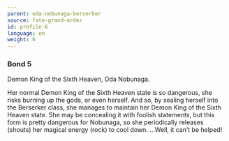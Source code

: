 ```yaml
---
parent: oda-nobunaga-berserker
source: fate-grand-order
id: profile-6
language: en
weight: 6
---
```


### Bond 5

Demon King of the Sixth Heaven, Oda Nobunaga.

Her normal Demon King of the Sixth Heaven state is so dangerous, she risks burning up the gods, or even herself. And so, by sealing herself into the Berserker class, she manages to maintain her Demon King of the Sixth Heaven state.
She may be concealing it with foolish statements, but this form is pretty dangerous for Nobunaga, so she periodically releases (shouts) her magical energy (rock) to cool down.
…Well, it can’t be helped!
